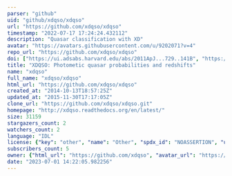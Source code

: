 ```yaml
---
parser: "github"
uid: "github/xdqso/xdqso"
url: "https://github.com/xdqso/xdqso"
timestamp: "2022-07-17 17:24:24.432112"
description: "Quasar classification with XD"
avatar: "https://avatars.githubusercontent.com/u/9202071?v=4"
repo_url: "https://github.com/xdqso/xdqso"
doi: ["https://ui.adsabs.harvard.edu/abs/2011ApJ...729..141B", "https://ui.adsabs.harvard.edu/abs/2013ascl.soft02016B/abstract"]
title: "XDQSO: Photometic quasar probabilities and redshifts"
name: "xdqso"
full_name: "xdqso/xdqso"
html_url: "https://github.com/xdqso/xdqso"
created_at: "2014-10-13T18:57:25Z"
updated_at: "2015-11-30T17:17:05Z"
clone_url: "https://github.com/xdqso/xdqso.git"
homepage: "http://xdqso.readthedocs.org/en/latest/"
size: 31159
stargazers_count: 2
watchers_count: 2
language: "IDL"
license: {"key": "other", "name": "Other", "spdx_id": "NOASSERTION", "url": null, "node_id": "MDc6TGljZW5zZTA="}
subscribers_count: 5
owner: {"html_url": "https://github.com/xdqso", "avatar_url": "https://avatars.githubusercontent.com/u/9202071?v=4", "login": "xdqso", "type": "Organization"}
date: "2023-07-01 14:22:05.982256"
---
```

